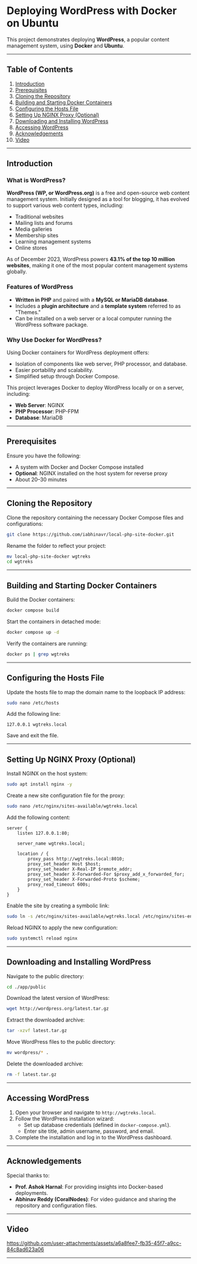 
# Deploying WordPress with Docker on Ubuntu

This project demonstrates deploying **WordPress**, a popular content management system, using **Docker** and **Ubuntu**. 

---

## Table of Contents
1. [Introduction](#introduction)
2. [Prerequisites](#prerequisites)
3. [Cloning the Repository](#cloning-the-repository)
4. [Building and Starting Docker Containers](#building-and-starting-docker-containers)
5. [Configuring the Hosts File](#configuring-the-hosts-file)
6. [Setting Up NGINX Proxy (Optional)](#setting-up-nginx-proxy-optional)
7. [Downloading and Installing WordPress](#downloading-and-installing-wordpress)
8. [Accessing WordPress](#accessing-wordpress)
9. [Acknowledgements](#acknowledgements)
10. [Video](#video)

---

## Introduction

### What is WordPress?

**WordPress (WP, or WordPress.org)** is a free and open-source web content management system. Initially designed as a tool for blogging, it has evolved to support various web content types, including:
- Traditional websites
- Mailing lists and forums
- Media galleries
- Membership sites
- Learning management systems
- Online stores

As of December 2023, WordPress powers **43.1% of the top 10 million websites**, making it one of the most popular content management systems globally.

### Features of WordPress
- **Written in PHP** and paired with a **MySQL or MariaDB database**.
- Includes a **plugin architecture** and a **template system** referred to as "Themes."
- Can be installed on a web server or a local computer running the WordPress software package.


### Why Use Docker for WordPress?
Using Docker containers for WordPress deployment offers:
- Isolation of components like web server, PHP processor, and database.
- Easier portability and scalability.
- Simplified setup through Docker Compose.

This project leverages Docker to deploy WordPress locally or on a server, including:
- **Web Server**: NGINX
- **PHP Processor**: PHP-FPM
- **Database**: MariaDB

---

## Prerequisites

Ensure you have the following:
- A system with Docker and Docker Compose installed
- **Optional**: NGINX installed on the host system for reverse proxy
- About 20–30 minutes

---

## Cloning the Repository

Clone the repository containing the necessary Docker Compose files and configurations:

```bash
git clone https://github.com/iabhinavr/local-php-site-docker.git
```

Rename the folder to reflect your project:

```bash
mv local-php-site-docker wgtreks
cd wgtreks
```

---

## Building and Starting Docker Containers

Build the Docker containers:

```bash
docker compose build
```

Start the containers in detached mode:

```bash
docker compose up -d
```

Verify the containers are running:

```bash
docker ps | grep wgtreks
```

---

## Configuring the Hosts File

Update the hosts file to map the domain name to the loopback IP address:

```bash
sudo nano /etc/hosts
```

Add the following line:

```plaintext
127.0.0.1 wgtreks.local
```

Save and exit the file.

---

## Setting Up NGINX Proxy (Optional)

Install NGINX on the host system:

```bash
sudo apt install nginx -y
```

Create a new site configuration file for the proxy:

```bash
sudo nano /etc/nginx/sites-available/wgtreks.local
```

Add the following content:

```nginx
server {
    listen 127.0.0.1:80;

    server_name wgtreks.local;

    location / {
        proxy_pass http://wgtreks.local:8010;
        proxy_set_header Host $host;
        proxy_set_header X-Real-IP $remote_addr;
        proxy_set_header X-Forwarded-For $proxy_add_x_forwarded_for;
        proxy_set_header X-Forwarded-Proto $scheme;
        proxy_read_timeout 600s;
    }
}
```

Enable the site by creating a symbolic link:

```bash
sudo ln -s /etc/nginx/sites-available/wgtreks.local /etc/nginx/sites-enabled/wgtreks.local
```

Reload NGINX to apply the new configuration:

```bash
sudo systemctl reload nginx
```

---

## Downloading and Installing WordPress

Navigate to the public directory:

```bash
cd ./app/public
```

Download the latest version of WordPress:

```bash
wget http://wordpress.org/latest.tar.gz
```

Extract the downloaded archive:

```bash
tar -xzvf latest.tar.gz
```

Move WordPress files to the public directory:

```bash
mv wordpress/* .
```

Delete the downloaded archive:

```bash
rm -f latest.tar.gz
```

---

## Accessing WordPress

1. Open your browser and navigate to `http://wgtreks.local`.
2. Follow the WordPress installation wizard:
   - Set up database credentials (defined in `docker-compose.yml`).
   - Enter site title, admin username, password, and email.
3. Complete the installation and log in to the WordPress dashboard.

---

## Acknowledgements

Special thanks to:
- **Prof. Ashok Harnal**: For providing insights into Docker-based deployments.
- **Abhinav Reddy (CoralNodes)**: For video guidance and sharing the repository and configuration files.

---

## Video



https://github.com/user-attachments/assets/a6a8fee7-fb35-45f7-a9cc-84c8ad623a06



---

